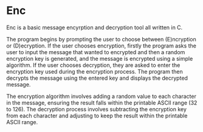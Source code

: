 # Enc
Enc is a basic message encyrption and decryption tool all written in C.

The program begins by prompting the user to choose between (E)ncryption or (D)ecryption.
If the user chooses encryption, firstly the program asks the user to input the message that wanted to encrypted and then a random encryption key is generated, and the message is encrypted using a simple algorithm.
If the user chooses decryption, they are asked to enter the encryption key used during the encryption process. The program then decrypts the message using the entered key and displays the decrypted message.

The encryption algorithm involves adding a random value to each character in the message, ensuring the result falls within the printable ASCII range (32 to 126). The decryption process involves subtracting the encryption key from each character and adjusting to keep the result within the printable ASCII range.
